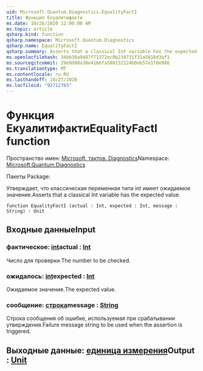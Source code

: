 ```yaml
---
uid: Microsoft.Quantum.Diagnostics.EqualityFactI
title: Функция Екуалитифакти
ms.date: 10/26/2020 12:00:00 AM
ms.topic: article
qsharp.kind: function
qsharp.namespace: Microsoft.Quantum.Diagnostics
qsharp.name: EqualityFactI
qsharp.summary: Asserts that a classical Int variable has the expected value.
ms.openlocfilehash: 34bb38a9447f71372ec0b234731f31a5818d3af1
ms.sourcegitcommit: 29e0d88a30e4166fa580132124b0eb57e1f0e986
ms.translationtype: MT
ms.contentlocale: ru-RU
ms.lasthandoff: 10/27/2020
ms.locfileid: "92712765"
---
```

# <a name="equalityfacti-function"></a><span data-ttu-id="1e144-102">Функция Екуалитифакти</span><span class="sxs-lookup"><span data-stu-id="1e144-102">EqualityFactI function</span></span>

<span data-ttu-id="1e144-103">Пространство имен: [Microsoft. тактов. Diagnostics](xref:Microsoft.Quantum.Diagnostics)</span><span class="sxs-lookup"><span data-stu-id="1e144-103">Namespace: [Microsoft.Quantum.Diagnostics](xref:Microsoft.Quantum.Diagnostics)</span></span>

<span data-ttu-id="1e144-104">Пакеты [](https://nuget.org/packages/)</span><span class="sxs-lookup"><span data-stu-id="1e144-104">Package: [](https://nuget.org/packages/)</span></span>


<span data-ttu-id="1e144-105">Утверждает, что классическая переменная типа int имеет ожидаемое значение.</span><span class="sxs-lookup"><span data-stu-id="1e144-105">Asserts that a classical Int variable has the expected value.</span></span>

```qsharp
function EqualityFactI (actual : Int, expected : Int, message : String) : Unit
```


## <a name="input"></a><span data-ttu-id="1e144-106">Входные данные</span><span class="sxs-lookup"><span data-stu-id="1e144-106">Input</span></span>

### <a name="actual--int"></a><span data-ttu-id="1e144-107">фактическое: [int](xref:microsoft.quantum.lang-ref.int)</span><span class="sxs-lookup"><span data-stu-id="1e144-107">actual : [Int](xref:microsoft.quantum.lang-ref.int)</span></span>

<span data-ttu-id="1e144-108">Число для проверки.</span><span class="sxs-lookup"><span data-stu-id="1e144-108">The number to be checked.</span></span>


### <a name="expected--int"></a><span data-ttu-id="1e144-109">ожидалось: [int](xref:microsoft.quantum.lang-ref.int)</span><span class="sxs-lookup"><span data-stu-id="1e144-109">expected : [Int](xref:microsoft.quantum.lang-ref.int)</span></span>

<span data-ttu-id="1e144-110">Ожидаемое значение.</span><span class="sxs-lookup"><span data-stu-id="1e144-110">The expected value.</span></span>


### <a name="message--string"></a><span data-ttu-id="1e144-111">сообщение: [строка](xref:microsoft.quantum.lang-ref.string)</span><span class="sxs-lookup"><span data-stu-id="1e144-111">message : [String](xref:microsoft.quantum.lang-ref.string)</span></span>

<span data-ttu-id="1e144-112">Строка сообщения об ошибке, используемая при срабатывании утверждения.</span><span class="sxs-lookup"><span data-stu-id="1e144-112">Failure message string to be used when the assertion is triggered.</span></span>



## <a name="output--unit"></a><span data-ttu-id="1e144-113">Выходные данные: [единица измерения](xref:microsoft.quantum.lang-ref.unit)</span><span class="sxs-lookup"><span data-stu-id="1e144-113">Output : [Unit](xref:microsoft.quantum.lang-ref.unit)</span></span>

